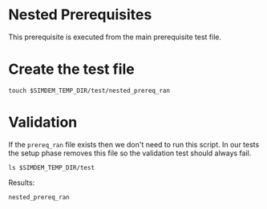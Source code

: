 # Nested Prerequisites

This prerequisite is executed from the main prerequisite test file.

# Create the test file

```
touch $SIMDEM_TEMP_DIR/test/nested_prereq_ran
```

# Validation

If the `prereq_ran` file exists then we don't need to run this
script. In our tests the setup phase removes this file so the
validation test should always fail.

```
ls $SIMDEM_TEMP_DIR/test
```

Results:

```
nested_prereq_ran
```
